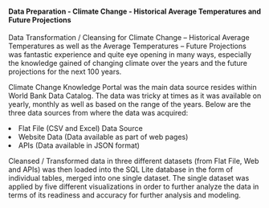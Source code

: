 #### Data Preparation - Climate Change - Historical Average Temperatures and Future Projections
<P>
Data Transformation / Cleansing for Climate Change – Historical Average Temperatures as well as the Average Temperatures – Future Projections was fantastic experience and quite eye opening in many ways, especially the knowledge gained of changing climate over the years and the future projections for the next 100 years.
</P>
<P>
Climate Change Knowledge Portal was the main data source resides within World Bank Data Catalog. The data was tricky at times as it was available on yearly, monthly as well as based on the range of the years. Below are the three data sources from where the data was acquired:
</P>
<li> Flat File (CSV and Excel) Data Source
<li> Website Data (Data available as part of web pages)
<li> APIs (Data available in JSON format)
<P>
Cleansed / Transformed data in three different datasets (from Flat File, Web and APIs) was then loaded into the SQL Lite database in the form of individual tables, merged into one single dataset. The single dataset was applied by five different visualizations in order to further analyze the data in terms of its readiness and accuracy for further analysis and modeling.
</P>
